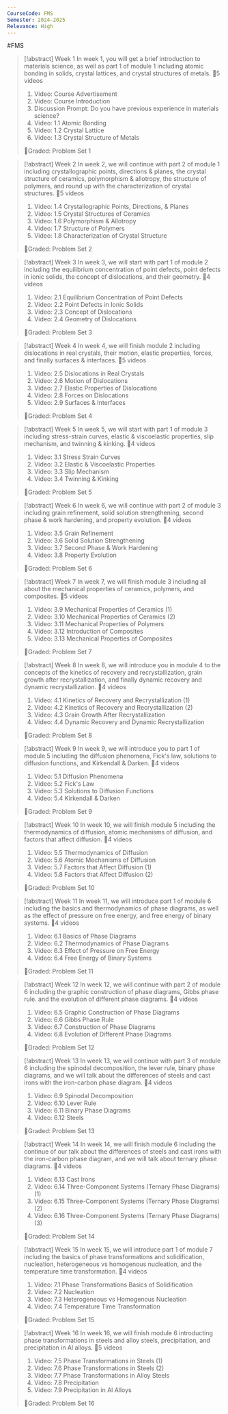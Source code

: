 ```yaml
---
CourseCode: FMS
Semester: 2024-2025
Relevance: High
---
```

#FMS 
> [!abstract] Week 1
> In week 1, you will get a brief introduction to materials science, as well as part 1 of module 1 including atomic bonding in solids, crystal lattices, and crystal structures of metals.
> 📃5 videos
> 1. Video: Course Advertisement
> 2. Video: Course Introduction
> 3. Discussion Prompt: Do you have previous experience in materials science?
> 4. Video: 1.1 Atomic Bonding
> 5. Video: 1.2 Crystal Lattice
> 6. Video: 1.3 Crystal Structure of Metals
> 
>💯Graded: Problem Set 1

> [!abstract] Week 2
> In week 2, we will continue with part 2 of module 1 including crystallographic points, directions & planes, the crystal structure of ceramics, polymorphism & allotropy, the structure of polymers, and round up with the characterization of crystal structures.
> 📃5 videos
> 1. Video: 1.4 Crystallographic Points, Directions, & Planes
> 2. Video: 1.5 Crystal Structures of Ceramics
> 3. Video: 1.6 Polymorphism & Allotropy
> 4. Video: 1.7 Structure of Polymers
> 5. Video: 1.8 Characterization of Crystal Structure
> 
>💯Graded: Problem Set 2

> [!abstract] Week 3
> In week 3, we will start with part 1 of module 2 including the equilibrium concentration of point defects, point defects in ionic solids, the concept of dislocations, and their geometry.
> 📃4 videos
> 1. Video: 2.1 Equilibrium Concentration of Point Defects
> 2. Video: 2.2 Point Defects in Ionic Solids
> 3. Video: 2.3 Concept of Dislocations
> 4. Video: 2.4 Geometry of Dislocations
> 
>💯Graded: Problem Set 3

> [!abstract] Week 4
> In week 4, we will finish module 2 including dislocations in real crystals, their motion, elastic properties, forces, and finally surfaces & interfaces.
> 📃5 videos
> 1. Video: 2.5 Dislocations in Real Crystals
> 2. Video: 2.6 Motion of Dislocations
> 3. Video: 2.7 Elastic Properties of Dislocations
> 4. Video: 2.8 Forces on Dislocations
> 5. Video: 2.9 Surfaces & Interfaces
> 
>💯Graded: Problem Set 4

> [!abstract] Week 5
> In week 5, we will start with part 1 of module 3 including stress-strain curves, elastic & viscoelastic properties, slip mechanism, and twinning & kinking.
> 📃4 videos
> 1. Video: 3.1 Stress Strain Curves
> 2. Video: 3.2 Elastic & Viscoelastic Properties
> 3. Video: 3.3 Slip Mechanism
> 4. Video: 3.4 Twinning & Kinking
> 
>💯Graded: Problem Set 5

> [!abstract] Week 6
> In week 6, we will continue with part 2 of module 3 including grain refinement, solid solution strengthening, second phase & work hardening, and property evolution.
> 📃4 videos
> 1. Video: 3.5 Grain Refinement
> 2. Video: 3.6 Solid Solution Strengthening
> 3. Video: 3.7 Second Phase & Work Hardening
> 4. Video: 3.8 Property Evolution
> 
>💯Graded: Problem Set 6

> [!abstract] Week 7
> In week 7, we will finish module 3 including all about the mechanical properties of ceramics, polymers, and composites.
> 📃5 videos
> 1. Video: 3.9 Mechanical Properties of Ceramics (1)
> 2. Video: 3.10 Mechanical Properties of Ceramics (2)
> 3. Video: 3.11 Mechanical Properties of Polymers
> 4. Video: 3.12 Introduction of Composites
> 5. Video: 3.13 Mechanical Properties of Composites
> 
>💯Graded: Problem Set 7

> [!abstract] Week 8
> In week 8, we will introduce you in module 4 to the concepts of the kinetics of recovery and recrystallization, grain growth after recrystallization, and finally dynamic recovery and dynamic recrystallization.
> 📃4 videos
> 1. Video: 4.1 Kinetics of Recovery and Recrystallization (1)
> 2. Video: 4.2 Kinetics of Recovery and Recrystallization (2)
> 3. Video: 4.3 Grain Growth After Recrystallization
> 4. Video: 4.4 Dynamic Recovery and Dynamic Recrystallization
> 
>💯Graded: Problem Set 8

> [!abstract] Week 9
> In week 9, we will introduce you to part 1 of module 5 including the diffusion phenomena, Fick's law, solutions to diffusion functions, and Kirkendall & Darken.
> 📃4 videos
> 1. Video: 5.1 Diffusion Phenomena
> 2. Video: 5.2 Fick's Law
> 3. Video: 5.3 Solutions to Diffusion Functions
> 4. Video: 5.4 Kirkendall & Darken
> 
>💯Graded: Problem Set 9

> [!abstract] Week 10
> In week 10, we will finish module 5 including the thermodynamics of diffusion, atomic mechanisms of diffusion, and factors that affect diffusion.
> 📃4 videos
> 1. Video: 5.5 Thermodynamics of Diffusion
> 2. Video: 5.6 Atomic Mechanisms of Diffusion
> 3. Video: 5.7 Factors that Affect Diffusion (1)
> 4. Video: 5.8 Factors that Affect Diffusion (2)
> 
>💯Graded: Problem Set 10

> [!abstract] Week 11
> In week 11, we will introduce part 1 of module 6 including the basics and thermodynamics of phase diagrams, as well as the effect of pressure on free energy, and free energy of binary systems.
> 📃4 videos
> 1. Video: 6.1 Basics of Phase Diagrams
> 2. Video: 6.2 Thermodynamics of Phase Diagrams
> 3. Video: 6.3 Effect of Pressure on Free Energy
> 4. Video: 6.4 Free Energy of Binary Systems
> 
>💯Graded: Problem Set 11

> [!abstract] Week 12
> In week 12, we will continue with part 2 of module 6 including the graphic construction of phase diagrams, Gibbs phase rule. and the evolution of different phase diagrams.
> 📃4 videos
> 1. Video: 6.5 Graphic Construction of Phase Diagrams
> 2. Video: 6.6 Gibbs Phase Rule
> 3. Video: 6.7 Construction of Phase Diagrams
> 4. Video: 6.8 Evolution of Different Phase Diagrams
> 
>💯Graded: Problem Set 12

> [!abstract] Week 13
> In week 13, we will continue with part 3 of module 6 including the spinodal decomposition, the lever rule, binary phase diagrams, and we will talk about the differences of steels and cast irons with the iron-carbon phase diagram.
> 📃4 videos
> 1. Video: 6.9 Spinodal Decomposition
> 2. Video: 6.10 Lever Rule
> 3. Video: 6.11 Binary Phase Diagrams
> 4. Video: 6.12 Steels
> 
>💯Graded: Problem Set 13

> [!abstract] Week 14
> In week 14, we will finish module 6 including the continue of our talk about the differences of steels and cast irons with the iron-carbon phase diagram, and we will talk about ternary phase diagrams.
> 📃4 videos
> 1. Video: 6.13 Cast Irons
> 2. Video: 6.14 Three-Component Systems (Ternary Phase Diagrams) (1)
> 3. Video: 6.15 Three-Component Systems (Ternary Phase Diagrams) (2)
> 4. Video: 6.16 Three-Component Systems (Ternary Phase Diagrams) (3)
> 
>💯Graded: Problem Set 14

> [!abstract] Week 15
> In week 15, we will introduce part 1 of module 7 including the basics of phase transformations and solidification, nucleation, heterogeneous vs homogenous nucleation, and the temperature time transformation.
> 📃4 videos
> 1. Video: 7.1 Phase Transformations Basics of Solidification
> 2. Video: 7.2 Nucleation
> 3. Video: 7.3 Heterogeneous vs Homogenous Nucleation
> 4. Video: 7.4 Temperature Time Transformation
> 
>💯Graded: Problem Set 15

> [!abstract] Week 16
> In week 16, we will finish module 6 introducting phase transformations in steels and alloy steels, precipitation, and precipitation in Al alloys.
> 📃5 videos
> 1. Video: 7.5 Phase Transformations in Steels (1)
> 2. Video: 7.6 Phase Transformations in Steels (2)
> 3. Video: 7.7 Phase Transformations in Alloy Steels
> 4. Video: 7.8 Precipitation
> 5. Video: 7.9 Precipitation in Al Alloys
> 
>💯Graded: Problem Set 16